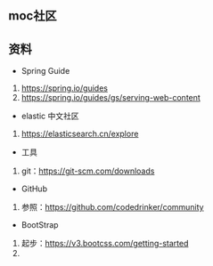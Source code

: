 ## moc社区

## 资料
+ Spring Guide 
1. https://spring.io/guides
2. https://spring.io/guides/gs/serving-web-content

+ elastic 中文社区
1. https://elasticsearch.cn/explore

+ 工具
1. git：https://git-scm.com/downloads

+ GitHub
1. 参照：https://github.com/codedrinker/community

+ BootStrap
1. 起步：https://v3.bootcss.com/getting-started
2. 